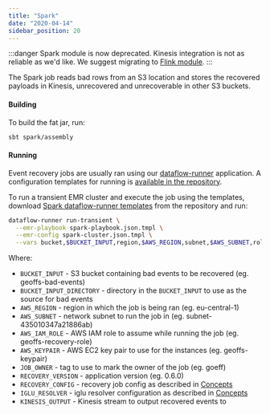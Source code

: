 ```yaml
---
title: "Spark"
date: "2020-04-14"
sidebar_position: 20
---
```


:::danger
Spark module is now deprecated. Kinesis integration is not as reliable as we'd like. We suggest migrating to [Flink module](../flink/index.md).
:::

The Spark job reads bad rows from an S3 location and stores the recovered payloads in Kinesis, unrecovered and unrecoverable in other S3 buckets.

#### Building

To build the fat jar, run:

```bash
sbt spark/assembly
```

#### Running

Event recovery jobs are usually ran using our [dataflow-runner](https://github.com/snowplow/dataflow-runner) application. A configuration templates for running is [available in the repository](https://github.com/snowplow-incubator/snowplow-event-recovery/blob/master/.dataflow-runner).

To run a transient EMR cluster and execute the job using the templates, download [Spark dataflow-runner templates](https://github.com/snowplow-incubator/snowplow-event-recovery/blob/master/.dataflow-runner) from the repository and run:

```bash
dataflow-runner run-transient \
  --emr-playbook spark-playbook.json.tmpl \
  --emr-config spark-cluster.json.tmpl \
  --vars bucket,$BUCKET_INPUT,region,$AWS_REGION,subnet,$AWS_SUBNET,role,$AWS_IAM_ROLE,keypair,$AWS_KEYPAIR,client,$JOB_OWNER,version,$RECOVERY_VERSION,config,$RECOVERY_CONFIG,resolver,$IGLU_RESOLVER,output,$KINESIS_OUTPUT,inputdir,$BUCKET_INPUT_DIRECTORY
  ```

Where:
- `BUCKET_INPUT` - S3 bucket containing bad events to be recovered (eg. geoffs-bad-events)
- `BUCKET_INPUT_DIRECTORY` - directory in the `BUCKET_INPUT` to use as the source for bad events
- `AWS_REGION` - region in which the job is being ran (eg. eu-central-1)
- `AWS_SUBNET` - network subnet to run the job in (eg. subnet-435010347a21886ab)
- `AWS_IAM_ROLE` - AWS IAM role to assume while running the job (eg. geoffs-recovery-role)
- `AWS_KEYPAIR` - AWS EC2 key pair to use for the instances (eg. geoffs-keypair)
- `JOB_OWNER` - tag to use to mark the owner of the job (eg. goeff)
- `RECOVERY_VERSION` - application version (eg. 0.6.0)
- `RECOVERY_CONFIG` - recovery job config as described in [Concepts](../../0-2-concepts/index.md)
- `IGLU_RESOLVER` - iglu resolver configuration as described in  [Concepts](../../0-2-concepts/index.md)
- `KINESIS_OUTPUT` - Kinesis stream to output recovered events to
